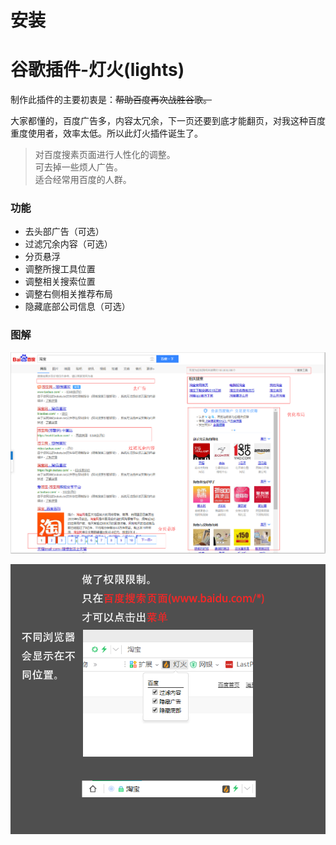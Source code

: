 # 安装

# 谷歌插件-灯火(lights)

制作此插件的主要初衷是：~~帮助百度再次战胜谷歌。~~  

大家都懂的，百度广告多，内容太冗余，下一页还要到底才能翻页，对我这种百度重度使用者，效率太低。所以此灯火插件诞生了。

> 对百度搜素页面进行人性化的调整。  
> 可去掉一些烦人广告。  
> 适合经常用百度的人群。  

### 功能
- 去头部广告（可选）
- 过滤冗余内容（可选）
- 分页悬浮
- 调整所搜工具位置
- 调整相关搜索位置
- 调整右侧相关推荐布局
- 隐藏底部公司信息（可选）


### 图解
![avatar](/img/image1.png)

![avatar](/img/image2.png)
